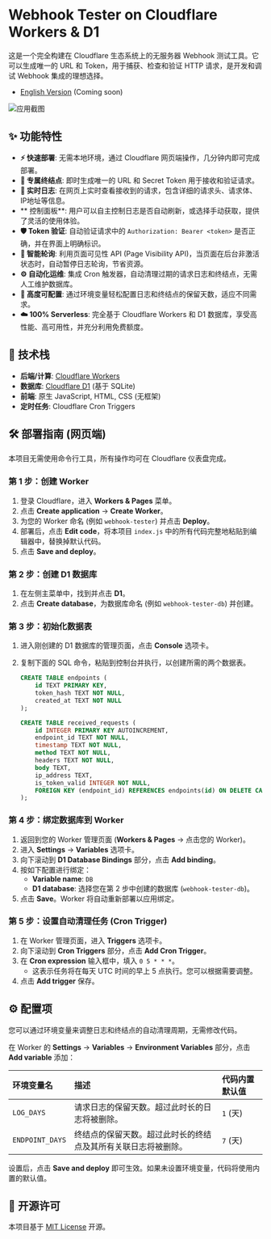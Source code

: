 # Webhook Tester on Cloudflare Workers & D1

这是一个完全构建在 Cloudflare 生态系统上的无服务器 Webhook 测试工具。它可以生成唯一的 URL 和 Token，用于捕获、检查和验证 HTTP 请求，是开发和调试 Webhook 集成的理想选择。

* [English Version](./README.en.md) (Coming soon)

![应用截图](https://i.imgur.com/g6Z7k4X.png)
## ✨ 功能特性

* **⚡️ 快速部署**: 无需本地环境，通过 Cloudflare 网页端操作，几分钟内即可完成部署。
* **🔗 专属终结点**: 即时生成唯一的 URL 和 Secret Token 用于接收和验证请求。
* **📄 实时日志**: 在网页上实时查看接收到的请求，包含详细的请求头、请求体、IP地址等信息。
* ** 控制面板**: 用户可以自主控制日志是否自动刷新，或选择手动获取，提供了灵活的使用体验。
* **🛡️ Token 验证**: 自动验证请求中的 `Authorization: Bearer <token>` 是否正确，并在界面上明确标识。
* **🧠 智能轮询**: 利用页面可见性 API (Page Visibility API)，当页面在后台非激活状态时，自动暂停日志轮询，节省资源。
* **⚙️ 自动化运维**: 集成 Cron 触发器，自动清理过期的请求日志和终结点，无需人工维护数据库。
* **🔧 高度可配置**: 通过环境变量轻松配置日志和终结点的保留天数，适应不同需求。
* **☁️ 100% Serverless**: 完全基于 Cloudflare Workers 和 D1 数据库，享受高性能、高可用性，并充分利用免费额度。

## 🚀 技术栈

* **后端/计算**: [Cloudflare Workers](https://workers.cloudflare.com/)
* **数据库**: [Cloudflare D1](https://developers.cloudflare.com/d1/) (基于 SQLite)
* **前端**: 原生 JavaScript, HTML, CSS (无框架)
* **定时任务**: Cloudflare Cron Triggers

## 🛠️ 部署指南 (网页端)

本项目无需使用命令行工具，所有操作均可在 Cloudflare 仪表盘完成。

### 第 1 步：创建 Worker

1.  登录 Cloudflare，进入 **Workers & Pages** 菜单。
2.  点击 **Create application** -> **Create Worker**。
3.  为您的 Worker 命名 (例如 `webhook-tester`) 并点击 **Deploy**。
4.  部署后，点击 **Edit code**，将本项目 `index.js` 中的所有代码完整地粘贴到编辑器中，替换掉默认代码。
5.  点击 **Save and deploy**。

### 第 2 步：创建 D1 数据库

1.  在左侧主菜单中，找到并点击 **D1**。
2.  点击 **Create database**，为数据库命名 (例如 `webhook-tester-db`) 并创建。

### 第 3 步：初始化数据表

1.  进入刚创建的 D1 数据库的管理页面，点击 **Console** 选项卡。
2.  复制下面的 SQL 命令，粘贴到控制台并执行，以创建所需的两个数据表。

    ```sql
    CREATE TABLE endpoints (
        id TEXT PRIMARY KEY,
        token_hash TEXT NOT NULL,
        created_at TEXT NOT NULL
    );

    CREATE TABLE received_requests (
        id INTEGER PRIMARY KEY AUTOINCREMENT,
        endpoint_id TEXT NOT NULL,
        timestamp TEXT NOT NULL,
        method TEXT NOT NULL,
        headers TEXT NOT NULL,
        body TEXT,
        ip_address TEXT,
        is_token_valid INTEGER NOT NULL,
        FOREIGN KEY (endpoint_id) REFERENCES endpoints(id) ON DELETE CASCADE
    );
    ```

### 第 4 步：绑定数据库到 Worker

1.  返回到您的 Worker 管理页面 (**Workers & Pages** -> 点击您的 Worker)。
2.  进入 **Settings** -> **Variables** 选项卡。
3.  向下滚动到 **D1 Database Bindings** 部分，点击 **Add binding**。
4.  按如下配置进行绑定：
    * **Variable name**: `DB`
    * **D1 database**: 选择您在第 2 步中创建的数据库 (`webhook-tester-db`)。
5.  点击 **Save**。Worker 将自动重新部署以应用绑定。

### 第 5 步：设置自动清理任务 (Cron Trigger)

1.  在 Worker 管理页面，进入 **Triggers** 选项卡。
2.  向下滚动到 **Cron Triggers** 部分，点击 **Add Cron Trigger**。
3.  在 **Cron expression** 输入框中，填入 `0 5 * * *`。
    * 这表示任务将在每天 UTC 时间的早上 5 点执行。您可以根据需要调整。
4.  点击 **Add trigger** 保存。

## ⚙️ 配置项

您可以通过环境变量来调整日志和终结点的自动清理周期，无需修改代码。

在 Worker 的 **Settings** -> **Variables** -> **Environment Variables** 部分，点击 **Add variable** 添加：

| 环境变量名    | 描述                                     | 代码内置默认值 |
| :------------ | :--------------------------------------- | :------------- |
| `LOG_DAYS`      | 请求日志的保留天数。超过此时长的日志将被删除。 | `1` (天)         |
| `ENDPOINT_DAYS` | 终结点的保留天数。超过此时长的终结点及其所有关联日志将被删除。 | `7` (天)         |

设置后，点击 **Save and deploy** 即可生效。如果未设置环境变量，代码将使用内置的默认值。

## 📜 开源许可

本项目基于 [MIT License](./LICENSE) 开源。
